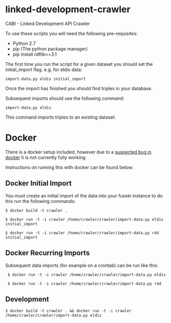 linked-development-crawler
==========================

CABI - Linked Development API Crawler

To use these scripts you will need the following pre-requisites:

- Python 2.7
- pip (The python package manager)
- pip install rdflib==3.1

The first time you run the script for a given dataset you should set
the initial_import flag.  e.g. for eldis data:

    import-data.py eldis initial_import

Once the import has finished you should find triples in your database.

Subsequent imports should use the following command:

    import-data.py eldis

This command imports triples to an existing dataset.


Docker
======

There is a docker setup included, however due to a
[suspected bug in docker](https://github.com/dotcloud/docker/issues/4329)
it is not currently fully working.

Instructions on running this with docker can be found below:

Docker Initial Import
---------------------

You must create an initial import of the data into your fuseki
instance to do this run the following commands:

    $ docker build -t crawler .

    $ docker run -t -i crawler /home/crawler/crawler/import-data.py eldis initial_import

    $ docker run -t -i crawler /home/crawler/crawler/import-data.py r4d initial_import

Docker Recurring Imports
------------------------

Subsequent data imports (for example on a crontab) can be run like
this:

     $ docker run -t -i crawler /home/crawler/crawler/import-data.py eldis

     $ docker run -t -i crawler /home/crawler/crawler/import-data.py r4d


Development
-----------

    $ docker build -t crawler . && docker run -t -i crawler /home/crawler/crawler/import-data.py eldis
